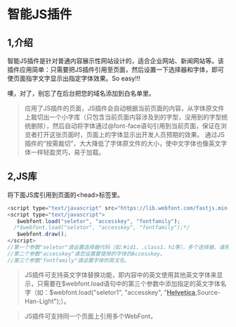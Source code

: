 # 智能JS插件

## 1,介绍

智能JS插件是针对普通内容展示性网站设计的，适合企业网站、新闻网站等。该插件应用简单：只需要把JS插件引用至页面，然后设置一下选择器和字体，即可使页面指字文字显示出指定字体效果。So easy!!!

噢，对了，别忘了在后台把您的域名添加到白名单里。


>应用了JS插件的页面，JS插件会自动根据当前页面的内容，从字体原文件上裁切出一个小字库（只包含当前页面内容涉及到的字型，没用到的字型统统删除），然后自动将字体通过@font-face语句引用到当前页面，保证在浏览者打开这张页面时，页面上的字体显示出开发人员预期的效果。
>通过JS插件的“按需裁切”，大大降低了字体原文件的大小，使中文字体也像英文字体一样轻盈灵巧，易于加载。

## 2,JS库

将下面JS库引用到页面的\<head\>标签里。
 ``` javascript
<script type="text/javascript" src="https://lib.webfont.com/fastjs.min.js"></script>
<script type="text/javascript">
   $webfont.load("seletor", "accesskey", "fontfamily");
   /*$webfont.load("seletor", "accesskey", "fontfamily");*/
   $webfont.draw();
</script>
//第一个参数"seletor"请设置选择器代码（如:#id1、.class1、h1等），多个选择器，请用英文逗号隔开（如:"#id1,.class1,h1"）。
//第二个参数"accesskey"请您设置要使用的字体的Accesskey。
//第三个参数"fontfamily"请设置字体的英文名。

```
>JS插件可支持英文字体替换功能，即内容中的英文使用其他英文字体来显示，只需要在$webfont.load语句中的第三个参数中添加指定的英文字体名字（如：\$webfont.load("seletor1", "accesskey", "<u>**Helvetica**</u>,Source-Han-Light");）。

>JS插件可支持同一个页面上引用多个WebFont，
